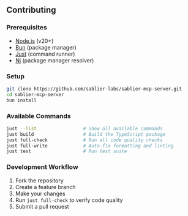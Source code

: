 ## Contributing

### Prerequisites

- [Node.js](https://nodejs.org) (v20+)
- [Bun](https://bun.sh) (package manager)
- [Just](https://github.com/casey/just) (command runner)
- [Ni](https://github.com/antfu-collective/ni) (package manager resolver)

### Setup

```bash
git clone https://github.com/sablier-labs/sablier-mcp-server.git
cd sablier-mcp-server
bun install
```

### Available Commands

```bash
just --list                 # Show all available commands
just build                  # Build the TypeScript package
just full-check             # Run all code quality checks
just full-write             # Auto-fix formatting and linting
just test                   # Run test suite
```

### Development Workflow

1. Fork the repository
2. Create a feature branch
3. Make your changes
4. Run `just full-check` to verify code quality
5. Submit a pull request
